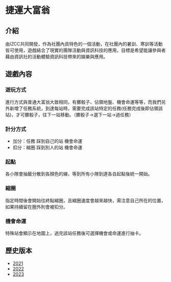 # 捷運大富翁

## 介紹

由IZCC共同開發，作為社團內具特色的一個活動，在社團內的暑訓、寒訓等活動皆可使用，遊戲結合了現實的團隊活動與資訊科技的應用，目標是希望能讓參與者藉由資訊社的活動體驗資訊科技帶來的娛樂與應用。

## 遊戲內容

### 遊玩方式
進行方式與普通大富翁大致相同，有擲骰子、佔領地盤、機會命運等等，而我們另外新增了任務系統，到達每站時，需要完成該站特定的任務(任務完成後即佔領該站)，才可擲骰子，往下一站移動。（擲骰子->選下一站->過任務）

### 計分方式
- 加分：任務 踩到自己的站 機會命運
- 扣分：縮圈 踩到別人的站 機會命運

### 起點
各小隊會抽籤分散到各顏色的線，等到所有小隊到達各自起點後統一開始。

### 縮圈
指定時間後會開始往終點縮圈，且縮圈速度會越來越快，需注意自己所在的位置，如果持續留在圈外則會被扣分。

### 機會命運
特殊站會顯示在地圖上，過完該站任務後可選擇機會或命運進行抽卡。

## 歷史版本

- [2021](https://github.com/IZCC111/izcc-2021-winter-metro)
- [2022](https://github.com/Timothychen00/izcc2022MRT)
- [2023](https://github.com/ddd-dong/izcc2023MRT)
